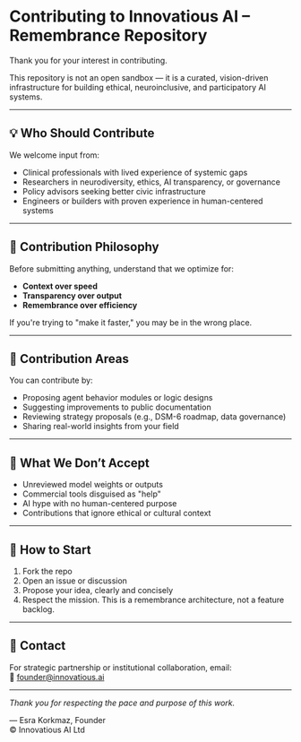 # Contributing to Innovatious AI – Remembrance Repository

Thank you for your interest in contributing.

This repository is not an open sandbox — it is a curated, vision-driven infrastructure for building ethical, neuroinclusive, and participatory AI systems.

---

## 💡 Who Should Contribute

We welcome input from:
- Clinical professionals with lived experience of systemic gaps
- Researchers in neurodiversity, ethics, AI transparency, or governance
- Policy advisors seeking better civic infrastructure
- Engineers or builders with proven experience in human-centered systems

---

## 🧭 Contribution Philosophy

Before submitting anything, understand that we optimize for:

- **Context over speed**  
- **Transparency over output**  
- **Remembrance over efficiency**

If you're trying to "make it faster," you may be in the wrong place.

---

## 📂 Contribution Areas

You can contribute by:
- Proposing agent behavior modules or logic designs  
- Suggesting improvements to public documentation  
- Reviewing strategy proposals (e.g., DSM-6 roadmap, data governance)  
- Sharing real-world insights from your field

---

## 🛑 What We Don’t Accept

- Unreviewed model weights or outputs  
- Commercial tools disguised as "help"  
- AI hype with no human-centered purpose  
- Contributions that ignore ethical or cultural context

---

## 🤝 How to Start

1. Fork the repo
2. Open an issue or discussion
3. Propose your idea, clearly and concisely
4. Respect the mission. This is a remembrance architecture, not a feature backlog.

---

## 🧠 Contact

For strategic partnership or institutional collaboration, email:  
📩 founder@innovatious.ai

---

*Thank you for respecting the pace and purpose of this work.*

— Esra Korkmaz, Founder  
© Innovatious AI Ltd
